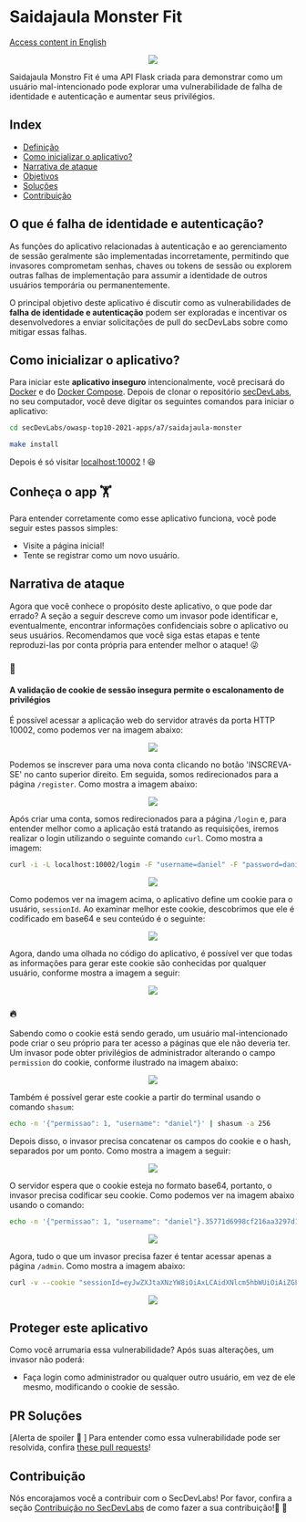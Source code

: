 # Saidajaula Monster Fit

[Access content in English](README.md)

<p align="center">
    <img src="images/img1.png"/>
</p>

Saidajaula Monstro Fit é uma API Flask criada para demonstrar como um usuário mal-intencionado pode explorar uma vulnerabilidade de falha de identidade e autenticação e aumentar seus privilégios. 

## Index

- [Definição](#O-que-é-falha-de-identidade-e-autenticação)
- [Como inicializar o aplicativo?](#como-inicializar-o-aplicativo)
- [Narrativa de ataque](#narrativa-de-ataque)
- [Objetivos](#proteger-este-aplicativo)
- [Soluções](#pr-soluções)
- [Contribuição](#contribuição)

## O que é falha de identidade e autenticação?

As funções do aplicativo relacionadas à autenticação e ao gerenciamento de sessão geralmente são implementadas incorretamente, permitindo que invasores comprometam senhas, chaves ou tokens de sessão ou explorem outras falhas de implementação para assumir a identidade de outros usuários temporária ou permanentemente.

O principal objetivo deste aplicativo é discutir como as vulnerabilidades de **falha de identidade e autenticação** podem ser exploradas e incentivar os desenvolvedores a enviar solicitações de pull do secDevLabs sobre como mitigar essas falhas.

## Como inicializar o aplicativo?

Para iniciar este **aplicativo inseguro** intencionalmente, você precisará do [Docker][Docker Install] e do [Docker Compose][Docker Compose Install]. Depois de clonar o repositório [secDevLabs](https://github.com/globocom/secDevLabs), no seu computador, você deve digitar os seguintes comandos para iniciar o aplicativo:

```sh
cd secDevLabs/owasp-top10-2021-apps/a7/saidajaula-monster
```

```sh
make install
```

Depois é só visitar [localhost:10002][app] ! 😆

## Conheça o app 🏋️‍

Para entender corretamente como esse aplicativo funciona, você pode seguir estes passos simples:

- Visite a página inicial!
- Tente se registrar como um novo usuário.

## Narrativa de ataque

Agora que você conhece o propósito deste aplicativo, o que pode dar errado? A seção a seguir descreve como um invasor pode identificar e, eventualmente, encontrar informações confidenciais sobre o aplicativo ou seus usuários. Recomendamos que você siga estas etapas e tente reproduzi-las por conta própria para entender melhor o ataque! 😜

### 👀

#### A validação de cookie de sessão insegura permite o escalonamento de privilégios

É possível acessar a aplicação web do servidor através da porta HTTP 10002, como podemos ver na imagem abaixo:

<p align="center">
    <img src="images/img1.png"/>
</p>

Podemos se inscrever para uma nova conta clicando no botão 'INSCREVA-SE' no canto superior direito. Em seguida, somos redirecionados para a página `/register`. Como mostra a imagem abaixo: 

<p align="center">
    <img src="images/attack1.png"/>
</p>

Após criar uma conta, somos redirecionados para a página `/login` e, para entender melhor como a aplicação está tratando as requisições, iremos realizar o login utilizando o seguinte comando `curl`. Como mostra a imagem:

```sh
curl -i -L localhost:10002/login -F "username=daniel" -F "password=daniel" -X POST
```

<p align="center">
    <img src="images/attack2.png"/>
</p>

Como podemos ver na imagem acima, o aplicativo define um cookie para o usuário, `sessionId`. Ao examinar melhor este cookie, descobrimos que ele é codificado em base64 e seu conteúdo é o seguinte: 

<p align="center">
    <img src="images/attack3.png"/>
</p>

Agora, dando uma olhada no código do aplicativo, é possível ver que todas as informações para gerar este cookie são conhecidas por qualquer usuário, conforme mostra a imagem a seguir:

<p align="center">
    <img src="images/attack4.png"/>
</p>

### 🔥

Sabendo como o cookie está sendo gerado, um usuário mal-intencionado pode criar o seu próprio para ter acesso a páginas que ele não deveria ter. Um invasor pode obter privilégios de administrador alterando o campo `permission` do cookie, conforme ilustrado na imagem abaixo: 

<p align="center">
    <img src="images/attack5.png"/>
</p>

Também é possível gerar este cookie a partir do terminal usando o comando `shasum`: 

```sh
echo -n '{"permissao": 1, "username": "daniel"}' | shasum -a 256
```

Depois disso, o invasor precisa concatenar os campos do cookie e o hash, separados por um ponto. Como mostra a imagem a seguir:

<p align="center">
    <img src="images/attack6.png"/>
</p>

O servidor espera que o cookie esteja no formato base64, portanto, o invasor precisa codificar seu cookie. Como podemos ver na imagem abaixo usando o comando:

```sh
echo -n '{"permissao": 1, "username": "daniel"}.35771d6998cf216aa3297d1fb54462e04d85443be6092a02961b52b24c2d3250' | base64
```

<p align="center">
    <img src="images/attack7.png"/>
</p>

Agora, tudo o que um invasor precisa fazer é tentar acessar apenas a página `/admin`. Como mostra a imagem abaixo:

```sh
curl -v --cookie "sessionId=eyJwZXJtaXNzYW8iOiAxLCAidXNlcm5hbWUiOiAiZGFuaWVsIn0uMzU3NzFkNjk5OGNmMjE2YWEzMjk3ZDFmYjU0NDYyZTA0ZDg1NDQzYmU2MDkyYTAyOTYxYjUyYjI0YzJkMzI1MA==" http://localhost:10002/admin
```

<p align="center">
    <img src="images/attack8.png"/>
</p>

## Proteger este aplicativo

Como você arrumaria essa vulnerabilidade? Após suas alterações, um invasor não poderá:

- Faça login como administrador ou qualquer outro usuário, em vez de ele mesmo, modificando o cookie de sessão.

## PR Soluções

[Alerta de spoiler 🚨 ] Para entender como essa vulnerabilidade pode ser resolvida, confira [these pull requests](https://github.com/globocom/secDevLabs/pulls?q=is%3Apr+label%3A%22mitigation+solution+%F0%9F%94%92%22+label%3A%22Saidajaula+Monster+Fit%22)!

## Contribuição

Nós encorajamos você a contribuir com o SecDevLabs! Por favor, confira a seção [Contribuição no SecDevLabs](../../../docs/CONTRIBUTING.md) de como fazer a sua contribuição!🎉 🎉

[docker install]: https://docs.docker.com/install/
[docker compose install]: https://docs.docker.com/compose/install/
[app]: http://localhost:10002
[dirb]: https://tools.kali.org/web-applications/dirb
[secdevlabs]: https://github.com/globocom/secDevLabs
